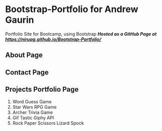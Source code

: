 # Bootstrap-Portfolio for Andrew Gaurin
Portfolio Site for Bootcamp, using Bootstrap
_**Hosted as a GitHub Page at https://niruag.github.io/Bootstrap-Portfolio/**_

## About Page 

## Contact Page 

## Projects Portfolio Page 
1. Word Guess Game
1. Star Wars RPG Game
1. Archer Trivia Game
1. Gif Tastic Giphy API
1. Rock Paper Scissors Lizard Spock